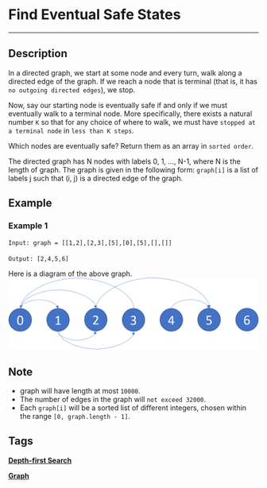 # Find Eventual Safe States
-----
## Description
In a directed graph, we start at some node and every turn, walk along a directed edge of the graph.  If we reach a node that is terminal (that is, it has `no outgoing directed edges`), we stop.

Now, say our starting node is eventually safe if and only if we must eventually walk to a terminal node.  More specifically, there exists a natural number `K` so that for any choice of where to walk, we must have `stopped at a terminal node` in `less than K steps`.

Which nodes are eventually safe?  Return them as an array in `sorted order`.

The directed graph has N nodes with labels 0, 1, ..., N-1, where N is the length of graph.  The graph is given in the following form: `graph[i]` is a list of labels j such that (i, j) is a directed edge of the graph.


## Example
### Example 1
```
Input: graph = [[1,2],[2,3],[5],[0],[5],[],[]]

Output: [2,4,5,6]
```
Here is a diagram of the above graph.
![](../images/802_example_1.png)

## Note
* graph will have length at most `10000`.
* The number of edges in the graph will `not exceed 32000`.
* Each `graph[i]` will be a sorted list of different integers, chosen within the range `[0, graph.length - 1]`.

## Tags
**[Depth-first Search](https://leetcode.com/tag/depth-first-search)**

**[Graph](https://leetcode.com/tag/graph)**
